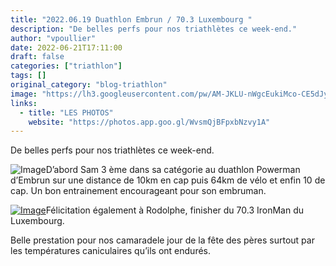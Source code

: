 ```yaml
---
title: "2022.06.19 Duathlon Embrun / 70.3 Luxembourg "
description: "De belles perfs pour nos triathlètes ce week-end."
author: "vpoullier"
date: 2022-06-21T17:11:00
draft: false
categories: ["triathlon"]
tags: []
original_category: "blog-triathlon"
image: "https://lh3.googleusercontent.com/pw/AM-JKLU-nWgcEukiMco-CE5dJycna5EuxomSGPXJs6ZsfnaAczTMzL4NPTzULpaC02JQLj9zIixH9hr6Lgde075UwmfxhAPU_1-oEfKD4QSve1xnZZvOcG2xB9nWeRh0qLrf-p-dLlw-adtucZZPoQ99Wcw2xw=w1024-h768-no?authuser=0"
links:
  - title: "LES PHOTOS"
    website: "https://photos.app.goo.gl/WvsmQjBFpxbNzvy1A"
---
```


De belles perfs pour nos triathlètes ce week-end.

<!--more-->

![Image](https://lh3.googleusercontent.com/U_TfnTImKt1c1gqx95jL0zJjIh9T-dzqyH0a9PsFkLV0Bc6q-UITxVgbCVRqtd60nc7vpFnKx0IyehTAX16P5lKMhzs3k6jxBwualhehoC-2AvuXn3BurOnJerx7aRT0D4WOnGMWGxzPmKjrByLBHnjsJ7Jmeg7OL3bxW4vq4-2KBt8z9gdzKWGgSJm35G7mi_iUke0NHYoPqfkS9a5SlAihwLSM11E7EwwDYGfgpAW4T6uhQxkDn5F4UmbW1qQGZh5ePz6M0s10SE-waTtSp-I2dfJ_cd3C0O7Sv8qzU4L-8bENltAqdUSJ3VK0Nl06rNu7Npi9Km0eEHzeZEkm6FaZq-sbdtu3shKoRJ1efR0-GO5Lrwa7ny1gJ6anpidTiexG6O9HOhSyCRJXHhGTbcFQcSrkTVnNwRdnsa1faCvmhBSniomt9P8WV09jPZLEPCW05MXBFge9MOYuUkJX5-FwXKPK7YRIqDebLhHk-_xPZQGyP33X3QnpnxOvh_qM6_PR68vEyX5KE3MXJNuw42MkzomV2-BL7oN44PG-izkNSTIw7WrPOLG9uwvY9WcUwI8P7fX1G15qzhvThuh6hO-SOEvNYt6_YObvJtzvho7A5MlCiIthBBSFOmDbVd4K-qcza0ed8Nnf0A5QMo3901Zr7YClsM7YooBKuhGoEE19kFxAaR7Of5zLCmBM4JCkCh-lmVvGMFhWun2b_cjrVsxM19xPFiNSRm8hCgRx2GJxeWWwuEQ-CJ97Aufs_-8P1YmYfFZc-xTyOoFBZi6E5XK38NUeLDHIB8_RZttlWfRbC5VbhV61QZkgNM6j9AITZPOHUuT5IQ=w1024-h768-no?authuser=0)D’abord Sam 3 ème dans sa catégorie au duathlon Powerman d’Embrun sur une distance de 10km en cap puis 64km de vélo et enfin 10 de cap. Un bon entrainement encourageant pour son embruman. 

[![Image](https://lh3.googleusercontent.com/68MAPaCQcNUDXeTEEBcQlyAh5TSuMSPkcMs6BESo5hCHXeChPkW-0Ghl5DTtW68Ce2LkaddDuFI2MloYWOXTSejPItOhgaCpk0ZjlIdp_6LjXcKJnY7KZO_LcO6wwzhFuySW4wHVnbzi7Kebv-YsoEDBek1G9F8eSBoW286qeMnXVnlr-TnhiYJbfLZdboS-LAnT1WRls3rfntxhDfcDGvjHkKB3yIUN7fLWaga6pFdQ42WCFtMpEkwD9pyjMuh96d62RM6XCYkO1nOXPNU2zTv4qC_Uz2I9lX0LmrONu6yQ7qJ0PF-7nSA_uUIZ3u_1QvXJy3GXNpNnkAPqCdLnoFTPC6pSIgMOSxt965yoaLv6YaO_RUGeL-fCct72J-GVPQo88Xn_ld8_heOm7N7YS6HNqsmabXD_xft-6fKyUvhgxeDq5IS_s7JQcxrzRsxZlh4NXg_OyHQocd1mhHk7Vx5RaeFgKH4PVF2NTnp4zbOYJCUPLkHLh1Wv9sd3e0AqeTX-jnmqzmlfgakaxcsQGbgYEw3JTyFXF3XIOKu0oHj6oUyv63NJp1yzDXU2YgcoN_H3_iMQ1IlyXk5xrhgh-6OLjyonXrXHcL9AqKSB2qHhdpcS1ZrRqzicTTHIZULxxygCEFolYVYCp7hQlx2L6G2kmM6Lw6PtKVUDqBqsYALdNk4Q4iXUqYhh0sy7KRXjb2v6xVr0raAe2O4PmrwT4rC7W27_bS5-ZEh3M7cYqc8WM1ns2T6yKHZPXHhgvyBfTAX_ogyT6L6QS0DGCVlMW57wZjC3QJ4juuBFL0UtXUGXXr3C8tBVhvR42ZBE7AmB9WbjPorD1A=w1024-h768-no?authuser=0)](#link_tab)Félicitation également à Rodolphe, finisher du 70.3 IronMan du Luxembourg. 

Belle prestation pour nos camaradele jour de la fête des pères surtout par les températures caniculaires qu’ils ont endurés.